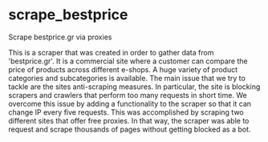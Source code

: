 # scrape_bestprice
Scrape bestprice.gr via proxies

This is a scraper that was created in order to gather data from 'bestprice.gr'. It is a commercial site where a customer can compare the price of products across different e-shops. A huge variety of product categories and subcategories is available. The main issue that we try to tackle are the sites anti-scraping measures. In particular, the site is blocking scrapers and crawlers that perform too many requests in short time. We overcome this issue by adding a functionality to the scraper so that it can change IP every five requests. This was accomplished by scraping two different sites that offer free proxies. In that way, the scraper was able to request and scrape thousands of pages without getting blocked as a bot.
